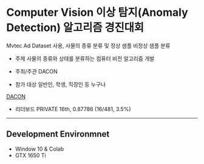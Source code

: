 # Computer Vision 이상 탐지(Anomaly Detection) 알고리즘 경진대회

Mvtec Ad Dataset 사용, 사물의 종류 분류 및 정상 샘플 비정상 샘플 분류

- 주제
사물의 종류와 상태를 분류하는 컴퓨터 비전 알고리즘 개발

- 주최/주관
DACON

- 참가 대상
일반인, 학생, 직장인 등 누구나

[DACON](https://dacon.io/competitions/official/235894/overview/description)

- 리더보드 PRIVATE 16th, 0.87786 (16/481, 3.5%) 

<hr/>

## Development Environmnet
- Window 10 & Colab
- GTX 1650 Ti


